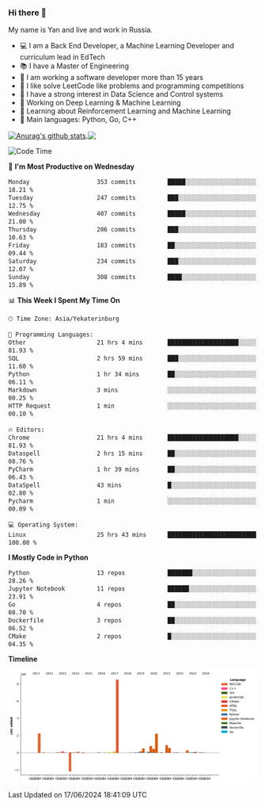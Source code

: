 ### Hi there 👋

My name is Yan and live and work in Russia.

- 💻 I am a Back End Developer, a Machine Learning Developer and curriculum lead in EdTech
- 📚 I have a Master of Engineering
- 🤔 I am working a software developer more than 15 years
- 🌱 I like solve LeetCode like problems and programming competitions
- 📝 I have a strong interest in Data Science and Control systems
- 🔭 Working on Deep Learning & Machine Learning
- 🌱 Learning about Reinforcement Learning and Machine Learning
- 🌟 Main languages: Python, Go, C++

<!--


**yanchick/yanchick** is a ✨ _special_ ✨ repository because its `README.md` (this file) appears on your GitHub profile.

Here are some ideas to get you started:

- I am a self taught Full Stack Developer and a Machine Learning Developer
- 🌱 I’m currently learning ...
- 👯 I’m looking to collaborate on ...
- 🤔 I’m looking for help with ...
- 💬 Ask me about ...
- 📫 How to reach me: ...
- 😄 Pronouns: ...
- ⚡ Fun fact: ...

-->


<a href="https://github.com/anuraghazra/github-readme-stats">
    <img align="center" src="https://github-readme-stats.vercel.app/api?username=yanchick&count_private=true" alt="Anurag's github stats" />
</a>
<a href="https://github.com/anuraghazra/github-readme-stats">
    <img align="center" src="https://github-readme-stats.vercel.app/api/top-langs/?username=yanchick&hide=javascript,html,CSS" />
</a>

<!--START_SECTION:waka-->
![Code Time](http://img.shields.io/badge/Code%20Time-2%2C038%20hrs%2019%20mins-blue)

📅 **I'm Most Productive on Wednesday** 

```text
Monday                   353 commits         █████░░░░░░░░░░░░░░░░░░░░   18.21 % 
Tuesday                  247 commits         ███░░░░░░░░░░░░░░░░░░░░░░   12.75 % 
Wednesday                407 commits         █████░░░░░░░░░░░░░░░░░░░░   21.00 % 
Thursday                 206 commits         ███░░░░░░░░░░░░░░░░░░░░░░   10.63 % 
Friday                   183 commits         ██░░░░░░░░░░░░░░░░░░░░░░░   09.44 % 
Saturday                 234 commits         ███░░░░░░░░░░░░░░░░░░░░░░   12.07 % 
Sunday                   308 commits         ████░░░░░░░░░░░░░░░░░░░░░   15.89 % 
```


📊 **This Week I Spent My Time On** 

```text
🕑︎ Time Zone: Asia/Yekaterinburg

💬 Programming Languages: 
Other                    21 hrs 4 mins       ████████████████████░░░░░   81.93 % 
SQL                      2 hrs 59 mins       ███░░░░░░░░░░░░░░░░░░░░░░   11.60 % 
Python                   1 hr 34 mins        ██░░░░░░░░░░░░░░░░░░░░░░░   06.11 % 
Markdown                 3 mins              ░░░░░░░░░░░░░░░░░░░░░░░░░   00.25 % 
HTTP Request             1 min               ░░░░░░░░░░░░░░░░░░░░░░░░░   00.10 % 

🔥 Editors: 
Chrome                   21 hrs 4 mins       ████████████████████░░░░░   81.93 % 
Dataspell                2 hrs 15 mins       ██░░░░░░░░░░░░░░░░░░░░░░░   08.76 % 
PyCharm                  1 hr 39 mins        ██░░░░░░░░░░░░░░░░░░░░░░░   06.43 % 
DataSpell                43 mins             █░░░░░░░░░░░░░░░░░░░░░░░░   02.80 % 
Pycharm                  1 min               ░░░░░░░░░░░░░░░░░░░░░░░░░   00.09 % 

💻 Operating System: 
Linux                    25 hrs 43 mins      █████████████████████████   100.00 % 
```

**I Mostly Code in Python** 

```text
Python                   13 repos            ███████░░░░░░░░░░░░░░░░░░   28.26 % 
Jupyter Notebook         11 repos            ██████░░░░░░░░░░░░░░░░░░░   23.91 % 
Go                       4 repos             ██░░░░░░░░░░░░░░░░░░░░░░░   08.70 % 
Dockerfile               3 repos             ██░░░░░░░░░░░░░░░░░░░░░░░   06.52 % 
CMake                    2 repos             █░░░░░░░░░░░░░░░░░░░░░░░░   04.35 % 
```



**Timeline**

![Lines of Code chart](https://raw.githubusercontent.com/yanchick/yanchick/main/assets/bar_graph.png)


 Last Updated on 17/06/2024 18:41:09 UTC
<!--END_SECTION:waka-->


